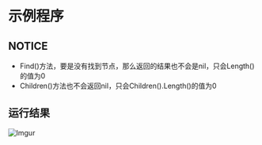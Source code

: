 # 示例程序

## NOTICE
 - Find()方法，要是没有找到节点，那么返回的结果也不会是nil，只会Length()的值为0
 - Children()方法也不会返回nil，只会Children().Length()的值为0

## 运行结果
![Imgur](https://i.imgur.com/lTNvQaA.png)